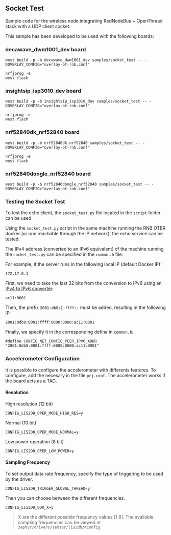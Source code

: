 ## Socket Test
Sample code for the wireless node integrating RedNodeBus + OpenThread stack with a UDP client socket.

This sample has been developed to be used with the following boards:

### decawave_dwm1001_dev board
```
west build -p -b decawave_dwm1001_dev samples/socket_test -- -DOVERLAY_CONFIG="overlay-ot-rnb.conf"
```
```
nrfjprog -e
west flash
```

### insightsip_isp3010_dev board
```
west build -p -b insightsip_isp3010_dev samples/socket_test -- -DOVERLAY_CONFIG="overlay-ot-rnb.conf"
```
```
nrfjprog -e
west flash
```

### nrf52840dk_nrf52840 board
```
west build -p -b nrf52840dk_nrf52840 samples/socket_test -- -DOVERLAY_CONFIG="overlay-ot-rnb.conf"
```
```
nrfjprog -e
west flash
```

### nrf52840dongle_nrf52840 board
```
west build -p -b nrf52840dongle_nrf52840 samples/socket_test -- -DOVERLAY_CONFIG="overlay-ot-rnb.conf"
```

### Testing the Socket Test
To test the echo client, the `socket_test.py` file located in the `script` folder can be used.

Using the `socket_test.py` script in the same machine running the RNB OTBR docker (or one reachable through the IP network), the echo service can be tested.

The IPv4 address (converted to an IPv6 equivalent) of the machine running the `socket_test.py` can be specified in the `common.h` file:

For example, if the server runs in the following local IP (default Docker IP):
```
172.17.0.1
```
First, we need to take the last 32 bits from the conversion to IPv6 using an [IPv4 to IPv6 converter](https://iplocation.io/ipv4-to-ipv6/):
```
ac11:0001
```
Then, the prefix `2001:db8:1:ffff::` must be added, resulting in the following IP:
```
2001:0db8:0001:ffff:0000:0000:ac11:0001
```

Finally, we specify it in the corresponding define in `common.h`:
```
#define CONFIG_NET_CONFIG_PEER_IPV6_ADDR "2001:0db8:0001:ffff:0000:0000:ac11:0001"
```

### Accelerometer Configuration
It is possible to configure the accelerometer with differents features. To configure, add the necesary in the file `prj.conf`. The accelerometer works if the board acts as a TAG.

#### Resolution

High resolution (12 bit)
```
CONFIG_LIS2DH_OPER_MODE_HIGH_RES=y
```
Normal (10 bit)
```
CONFIG_LIS2DH_OPER_MODE_NORMAL=y
```
Low power operation (8 bit)
```
CONFIG_LIS2DH_OPER_LOW_POWER=y
```

#### Sampling Frequency
To set output data rate frequency, specify the type of triggering to be used by the driver.
```
CONFIG_LIS2DH_TRIGGER_GLOBAL_THREAD=y
```
Then you can choose between the different frequencies.
```
CONFIG_LIS2DH_ODR_X=y
```
> X are the different possible frequency values [1 9]. The available sampling frequencies can be viewed at  `zephyr/drivers/sensor/lis2dh/Kconfig`


